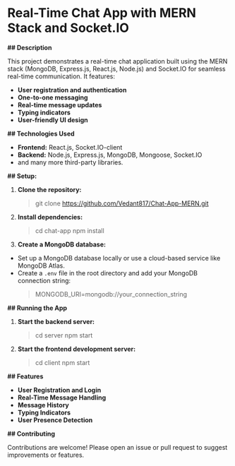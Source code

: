 # Real-Time Chat App with MERN Stack and Socket.IO

**## Description**

This project demonstrates a real-time chat application built using the MERN stack (MongoDB, Express.js, React.js, Node.js) and Socket.IO for seamless real-time communication. It features:

-   **User registration and authentication**
-   **One-to-one messaging**
-   **Real-time message updates**
-   **Typing indicators**
-   **User-friendly UI design**

**## Technologies Used**

-   **Frontend:** React.js, Socket.IO-client
-   **Backend:** Node.js, Express.js, MongoDB, Mongoose, Socket.IO
-  and many more third-party libraries.

**## Setup:**
1. **Clone the repository:**
	> git clone https://github.com/Vedant817/Chat-App-MERN.git
2. **Install dependencies:**
	> cd chat-app
npm install
3. **Create a MongoDB database:**
-   Set up a MongoDB database locally or use a cloud-based service like MongoDB Atlas.
- Create a `.env` file in the root directory and add your MongoDB connection string:
	> MONGODB_URI=mongodb://your_connection_string

**## Running the App**
1. **Start the backend server:**
	> cd server
npm start

2.  **Start the frontend development server:**
	> cd client
npm start

**## Features**
-   **User Registration and Login**
-   **Real-Time Message Handling**
-   **Message History**
-   **Typing Indicators**
-   **User Presence Detection**

**## Contributing**

Contributions are welcome! Please open an issue or pull request to suggest improvements or features.
